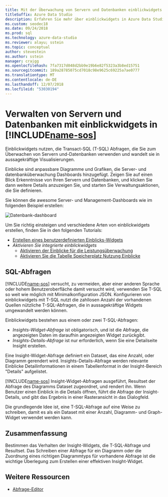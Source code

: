 ```yaml
---
title: Mit der Überwachung von Servern und Datenbanken einblickwidgets
titleSuffix: Azure Data Studio
description: Erfahren Sie mehr über einblickwidgets in Azure Data Studio
ms.custom: seodec18
ms.date: 09/24/2018
ms.prod: sql
ms.technology: azure-data-studio
ms.reviewer: alayu; sstein
ms.topic: conceptual
author: stevestein
ms.author: sstein
manager: craigg
ms.openlocfilehash: 7fa7317d048d2bb9e19b6e82f5323a3b8ed15751
ms.sourcegitcommit: 189a28785075cd7018c98e9625c69225a7ae0777
ms.translationtype: MT
ms.contentlocale: de-DE
ms.lasthandoff: 12/07/2018
ms.locfileid: "53030194"
---
```

# <a name="manage-servers-and-databases-with-insight-widgets-in-includename-sosincludesname-sos-shortmd"></a>Verwalten von Servern und Datenbanken mit einblickwidgets in [!INCLUDE[name-sos](../includes/name-sos-short.md)]

Einblickwidgets nutzen, die Transact-SQL (T-SQL) Abfragen, die Sie zum Überwachen von Servern und-Datenbanken verwenden und wandelt sie in aussagekräftige Visualisierungen. 

Einblicke sind anpassbare Diagramme und Grafiken, die Server- und datenbanküberwachung Dashboards hinzugefügt. Zeigen Sie auf einen Blick Erkenntnisse von Ihren Servern und Datenbanken, und klicken Sie dann weitere Details anzuzeigen Sie, und starten Sie Verwaltungsaktionen, die Sie definieren. 

Sie können die awesome Server- und Management-Dashboards wie im folgenden Beispiel erstellen:

![Datenbank-dashboard](media/insight-widgets/database-dashboard.png)


Um Sie richtig einsteigen und verschiedene Arten von einblickwidgets erstellen, finden Sie in den folgenden Tutorials:

- [Erstellen eines benutzerdefinierten Einblicks-Widgets](tutorial-build-custom-insight-sql-server.md)
- *Aktivieren Sie integrierte einblickwidgets*
   - [Aktivieren der Einblicke für die Leistungsüberwachung](tutorial-qds-sql-server.md)
   - [Aktivieren Sie die Tabelle Speicherplatz Nutzung Einblicke](tutorial-table-space-sql-server.md)


## <a name="sql-queries"></a>SQL-Abfragen 

[!INCLUDE[name-sos](../includes/name-sos-short.md)] versucht, zu vermeiden, aber einer anderen Sprache oder hohem Benutzeroberfläche damit versucht wird, verwenden Sie T-SQL so weit wie möglich mit Minimalkonfiguration JSON. Konfigurieren von einblickwidgets mit T-SQL nutzt die zahllosen Anzahl der vorhandenen Quellen nützliche T-SQL-Abfragen, die in aussagekräftige Widgets umgewandelt werden können.

Einblickwidgets bestehen aus einem oder zwei T-SQL-Abfragen:
* *Insights-Widget-Abfrage* ist obligatorisch, und ist die Abfrage, die angezeigten Daten im daraufhin angezeigten Widget zurückgibt.
* *Insights-Details-Abfrage* ist nur erforderlich, wenn Sie eine Detailseite Insight erstellen.

Eine Insight-Widget-Abfrage definiert ein Dataset, das eine Anzahl, oder Diagramm gerendert wird. Insights-Details-Abfrage werden relevante Einblicke Detailinformationen in einem Tabellenformat in der Insight-Bereich "Details" aufgelistet. 

[!INCLUDE[name-sos](../includes/name-sos-short.md)] Insight-Widget-Abfragen ausgeführt, Resultset der Abfrage des Diagramms Dataset zugeordnet, und rendert ihn. Wenn Benutzer einen Einblick in die Details öffnen, führt die Abfrage der Insight-Details, und gibt das Ergebnis in einer Rasteransicht in das Dialogfeld.

Die grundlegende Idee ist, eine T-SQL-Abfrage auf eine Weise zu schreiben, damit es als ein Dataset mit einer Anzahl, Diagramm- und Graph-Widget verwendet werden kann. 

## <a name="summary"></a>Zusammenfassung

Bestimmen das Verhalten der Insight-Widgets, die T-SQL-Abfrage und Resultset. Das Schreiben einer Abfrage für ein Diagramm oder die Zuordnung eines richtigen Diagrammtyps für vorhandene Abfrage ist die wichtige Überlegung zum Erstellen einer effektiven Insight-Widget.



## <a name="additional-resources"></a>Weitere Ressourcen
- [Abfrage-Editor](tutorial-sql-editor.md)

